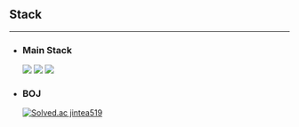 <div><h2> Stack </h2></div>
<hr/>
<span>
<ul>
<li><h3>Main Stack</h3></li>
<img src="https://img.shields.io/badge/python-3776AB?style=for-the-badge&logo=python&logoColor=white">
<img src="https://img.shields.io/badge/tensorflow-FF6F00?style=for-the-badge&
logo=tensorflow&logoColor=white">
<img src="https://img.shields.io/badge/ros2-22314E?style=for-the-badge&
logo=ros&logoColor=white">

<li><h3>BOJ</h3></li>

[![Solved.ac
jintea519](http://mazassumnida.wtf/api/mini/generate_badge?boj=jintea519)](https://solved.ac/jintea519)

</ul>
</span>

<!--
**too519/too519** is a ✨ _special_ ✨ repository because its `README.md` (this file) appears on your GitHub profile.

Here are some ideas to get you started:

- 🔭 I’m currently working on ...
- 🌱 I’m currently learning ...
- 👯 I’m looking to collaborate on ...
- 🤔 I’m looking for help with ...
- 💬 Ask me about ...
- 📫 How to reach me: ...
- 😄 Pronouns: ...
- ⚡ Fun fact: ...
  -->
